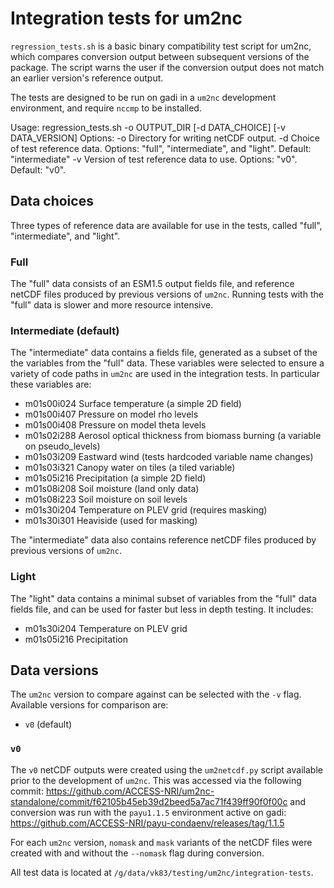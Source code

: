 # Integration tests for um2nc

`regression_tests.sh` is a basic binary compatibility test script for um2nc,
which compares conversion output between subsequent versions of the
package. The script warns the user if the conversion output does
not match an earlier version's reference output.

The tests are designed to be run on gadi in a `um2nc` development environment,
and require `nccmp` to be installed.

Usage:
    regression_tests.sh -o OUTPUT_DIR [-d DATA_CHOICE] [-v DATA_VERSION]
Options:
    -o      Directory for writing netCDF output.
    -d      Choice of test reference data. Options: "full", "intermediate",
            and "light".
            Default: "intermediate"
    -v      Version of test reference data to use. Options: "v0".
            Default: "v0".


## Data choices
Three types of reference data are available for use in the tests, called "full",
"intermediate", and "light".

### Full
The "full" data consists of an ESM1.5 output fields file,
and reference netCDF files produced by previous versions of `um2nc`. Running tests
with the "full" data is slower and more resource intensive.

### Intermediate (default)
The "intermediate" data contains a fields file, generated as a subset of the
the variables from the "full" data. These variables were selected to ensure
a variety of code paths in `um2nc` are used in the integration tests.
In particular these variables are:

* m01s00i024 Surface temperature (a simple 2D field)
* m01s00i407 Pressure on model rho levels
* m01s00i408 Pressure on model theta levels
* m01s02i288 Aerosol optical thickness from biomass burning (a variable on pseudo_levels)
* m01s03i209 Eastward wind (tests hardcoded variable name changes)
* m01s03i321 Canopy water on tiles (a tiled variable)
* m01s05i216 Precipitation (a simple 2D field)
* m01s08i208 Soil moisture (land only data)
* m01s08i223 Soil moisture on soil levels
* m01s30i204 Temperature on PLEV grid (requires masking)
* m01s30i301 Heaviside (used for masking)

The "intermediate" data also contains reference netCDF files produced by previous
versions of `um2nc`.

### Light
The "light" data contains a minimal subset of variables from the "full" data
fields file, and can be used for faster but less in depth testing. It includes:

* m01s30i204 Temperature on PLEV grid
* m01s05i216 Precipitation

## Data versions
The `um2nc` version to compare against can be selected with the `-v` flag.
Available versions for comparison are:

* `v0` (default)

### `v0`
The `v0` netCDF outputs were created using the `um2netcdf.py` script available
prior to the development of `um2nc`. This was accessed via the following commit:
https://github.com/ACCESS-NRI/um2nc-standalone/commit/f62105b45eb39d2beed5a7ac71f439ff90f0f00c
and conversion was run with the `payu1.1.5` environment active on gadi:
https://github.com/ACCESS-NRI/payu-condaenv/releases/tag/1.1.5



For each `um2nc` version, `nomask` and `mask` variants of the netCDF files
were created with and without the `--nomask` flag during conversion.

All test data is located at `/g/data/vk83/testing/um2nc/integration-tests`.
